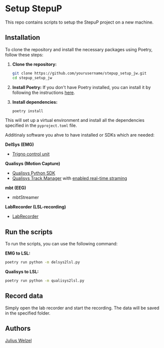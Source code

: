 # Setup StepuP

This repo contains scripts to setup the StepuP project on a new machine.

## Installation
To clone the repository and install the necessary packages using Poetry, follow these steps:

1. **Clone the repository:**
    ```sh
    git clone https://github.com/yourusername/stepup_setup_jw.git
    cd stepup_setup_jw
    ```

2. **Install Poetry:**
    If you don't have Poetry installed, you can install it by following the instructions [here](https://python-poetry.org/docs/#installation).

3. **Install dependencies:**
    ```sh
    poetry install
    ```

This will set up a virtual environment and install all the dependencies specified in the `pyproject.toml` file.

Additinaly software you ahve to have installed or SDKs which are needed:

**DelSys (EMG)**
- [Trigno control unit](https://delsys.com/support/software/)

**Qualisys (Motion Capture)**
- [Qualisys Python SDK](https://qualisys.github.io/qualisys_python_sdk/index.html)
- [Qualisys Track Manager](https://www.qualisys.com/software/qtm/) with [enabled real-time straming](https://www.qualisys.com/video-tutorials/how-to-use-real-time-streaming-with-qtm/)

**mbt (EEG)**
- mbtStreamer

**LabRecorder (LSL-recording)**
- [LabRecorder](https://github.com/labstreaminglayer/App-LabRecorder/releases)

## Run the scripts
To run the scripts, you can use the following command:

**EMG to LSL:**
```sh
poetry run python -m delsys2lsl.py
```

**Qualisys to LSL:**
```sh
poetry run python -m qualisys2lsl.py
```

## Record data
Simply open the lab recorder and start the recording. The data will be saved in the specified folder.

## Authors
[Julius Welzel](mailto:j.welzel@neurologie.uni-kiel.de%20?subject=StepuP%20setup)
